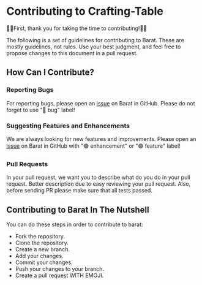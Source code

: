 # Contributing to Crafting-Table

🫶🎁First, thank you for taking the time to contributing!🎁🫶

The following is a set of guidelines for contributing to Barat.
These are mostly guidelines, not rules. Use your best judgment, and feel free to propose changes to this document in a pull request.

## How Can I Contribute?
### Reporting Bugs
For reporting bugs, please open an [issue](https://github.com/snapp-incubator/barat/issues) on Barat in GitHub.
Please do not forget to use "🔴 bug" label!

### Suggesting Features and Enhancements
We are always looking for new features and improvements. 
Please open an [issue](https://github.com/snapp-incubator/barat/issues) on Barat in GitHub with "🟢 enhancement" or "🟣 feature" label!

### Pull Requests
In your pull request, we want you to describe what do you do in your pull request.
Better description due to easy reviewing your pull request.
Also, before sending PR please make sure that all tests passed.

## Contributing to Barat In The Nutshell
You can do these steps in order to contribute to barat:
* Fork the repository.
* Clone the repository.
* Create a new branch.
* Add your changes.
* Commit your changes.
* Push your changes to your branch.
* Create a pull request WITH EMOJI.
